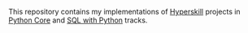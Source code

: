 This repository contains my implementations of [Hyperskill](https://hyperskill.org/) projects in [Python Core](https://hyperskill.org/tracks/2) and [SQL with Python](https://hyperskill.org/tracks/30) tracks.
